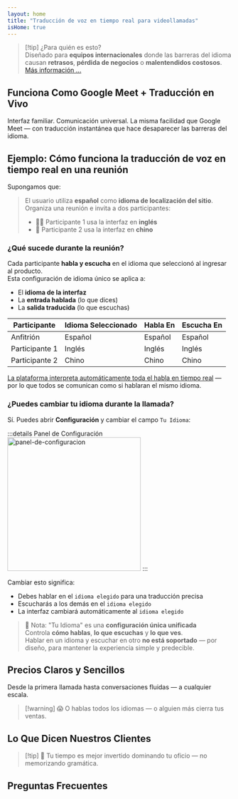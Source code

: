 ```yaml
---
layout: home
title: "Traducción de voz en tiempo real para videollamadas"
isHome: true
---
```


<HeroSection title="Reúnete en **Cualquier** Idioma" :typingSpeed="10" text="Traducción de voz en vivo en **videollamadas** — comunicación rápida, clara y sin fronteras.">
<NavButton buttonLabel="Cómo funciona" buttonClass="brand" to="/#HowItWorks" />
<NavButton buttonLabel="Asistente" buttonClass="alt" to="/chat" />
</HeroSection>

<span id="1"></span>
<FeatureBlock
    :card="{
      title: 'Traducción ≠ Comprensión. Esto es lo siguiente.',
      details: 'Sin importar el idioma, tu voz es escuchada — y comprendida — como si compartieran la misma lengua.',
      items: [
        '✧ De forma natural, en [tiempo real](./product/overview/how-it-works), y sin subtítulos ni retrasos.',
        '✧ Interpretación potenciada por IA que capta el tono, la intención y la terminología específica de la industria.',
      ],
      link: './product/overview/what-is-intermind',
      src: {
        light: '/media-kit/animals-cartoon-3-2.png',
        dark: '/1d.png',
      },
      inversion: false,
    }"
  />

<span id="2"></span>
<FeatureBlock
    :card="{
      title: 'La Mente Dentro de Tus Reuniones',
      details: 'InterMind convierte cada llamada multilingüe en conocimiento claro y consultable.',
      items: [
        '✧ **Pregunta lo que sea** — la IA encuentra respuestas **en todas tus reuniones**.',
        '✧ Extrae automáticamente tareas, responsables y fechas límite.',
        '✧ Resume los puntos clave en cualquier idioma — instantáneamente.',
      ],
      link: './product/overview/how-it-works#🧩-deep-memory-deep-understanding',
      src: {
        light: '/2l.png',
        dark: '/2d.png',
      },
      inversion: true,
    }"
  />

<span id="3"></span>
<FeatureBlock
    :card="{
      title: 'Diseñado para Reuniones Serias — No Solo para Charlar',
      details: 'InterMind es una [plataforma profesional de videollamadas](./product/overview/video-meeting-platform), no un complemento o plugin ligero.',
      items: [
        '✧ Resolución 1080p, supresión inteligente de ruido, programación, moderación, compartir pantalla, grabación, subtitulado, chat entre participantes e integración con calendario — todo incluido, **listo para usar**.',
      ],
      link: './product/overview/video-meeting-platform',
      src: {
        light: '/3l.mp4',
        dark: '/3d.mp4',
      },
      inversion: false,
    }"
  />

<span id="4"></span>
<FeatureBlock
    :card="{
      title: 'Privacidad Donde Importa',
      details: 'InterMind está diseñado para conversaciones que requieren confianza — donde la privacidad y el control son fundamentales.',
      items: ['✧ [Zonas de Privacidad](./product/overview/privacy-architecture) — UE, EE. UU., SE Asia', '✧ **Cero entrenamiento de datos**. Sin acceso de terceros.'],
      link: './product/overview/privacy-architecture',
      src: {
        light: '/4l.png',
        dark: '/4d.png',
      },
      inversion: true,
    }"
  />

> [!tip] ¿Para quién es esto?  
> Diseñado para **equipos internacionales** donde las barreras del idioma causan **retrasos**, **pérdida de negocios** o **malentendidos costosos**. [Más información ...](./product/overview/markets)

## Funciona Como Google Meet + Traducción en Vivo

Interfaz familiar. Comunicación universal. La misma facilidad que Google Meet — con traducción instantánea que hace desaparecer las barreras del idioma.

<span id="HowItWorks"></span>

<FeatureCards
    :features="[
      {
        title: 'Regístrate gratis',
        details: 'Elige tu idioma y [crea una cuenta](#Pricing).',
        icon: {
          light: '/signUp.png',
          dark: '/signUp.png',
        },
      },
      {
        title: 'Inicia una reunión',
        details: 'Crea al instante o programa con anticipación.',
        icon: {
          light: '/start.png',
          dark: '/start.png',
        },
      },
      {
        title: 'Únete a la reunión',
        details: 'Haz clic en el enlace, ingresa tu nombre, únete al instante.',
        icon: {
          light: '/join.png',
          dark: '/join.png',
        },
      },
      {
        title: 'Habla en tu idioma',
        details: 'Todos hablan y escuchan en su propio idioma.',
        icon: {
          light: '/meeting.png',
          dark: '/meeting.png',
        },
      },
    ]"
  />

<span id="Example"></span>

## Ejemplo: Cómo funciona la traducción de voz en tiempo real en una reunión

Supongamos que:

> El usuario utiliza **español** como **idioma de localización del sitio**. Organiza una reunión e invita a dos participantes:
>
> - 🧑‍💼 Participante 1 usa la interfaz en **inglés**
> - 👩 Participante 2 usa la interfaz en **chino**

### ¿Qué sucede durante la reunión?

Cada participante **habla y escucha** en el idioma que seleccionó al ingresar al producto.  
Esta configuración de idioma único se aplica a:

- El **idioma de la interfaz**
- La **entrada hablada** (lo que dices)
- La **salida traducida** (lo que escuchas)

| Participante  | Idioma Seleccionado | Habla En | Escucha En |
| ------------- | ------------------- | -------- | ---------- |
| Anfitrión     | Español            | Español  | Español    |
| Participante 1| Inglés             | Inglés   | Inglés     |
| Participante 2| Chino              | Chino    | Chino      |

[La plataforma interpreta automáticamente toda el habla en tiempo real](./product/overview/how-it-works) — por lo que todos se comunican como si hablaran el mismo idioma.

### ¿Puedes cambiar tu idioma durante la llamada?

Sí. Puedes abrir **Configuración** y cambiar el campo `Tu Idioma`:

:::details Panel de Configuración
<img src="/settings.png" alt="panel-de-configuracion" width="300px" />
:::

Cambiar esto significa:

- Debes hablar en el `idioma elegido` para una traducción precisa
- Escucharás a los demás en el `idioma elegido`
- La interfaz cambiará automáticamente al `idioma elegido`

> 📌 Nota: "Tu Idioma" es una **configuración única unificada**  
> Controla **cómo hablas**, **lo que escuchas** y **lo que ves**.  
> Hablar en un idioma y escuchar en otro **no está soportado** — por diseño, para mantener la experiencia simple y predecible.

## Precios Claros y Sencillos

Desde la primera llamada hasta conversaciones fluidas — a cualquier escala.

<span id="Pricing"></span>

<PricingPlans
    :plans="[
      {
        title: '**Básico** &nbsp 1 usuario',
        price: '**Gratis**',
        details: 'no requiere tarjeta de crédito',
        items: [
          '**25** reuniones',
          '**100** participantes en reuniones de video [💬](#3)',
          '**30** GB de almacenamiento compartido por usuario',
          'Búsqueda en todas tus reuniones [💬](#2)',
          'Interpretación simultánea [💬](#1)',
        ],
      },
      {
        title: '**Pro**  &nbsp 1-99 usuarios',
        price: '**$20** /mes/usuario, facturado anualmente',
        details: 'o $25 facturado mensualmente',
        items: [
          'Reuniones **ilimitadas**',
          '**150** participantes en reuniones de video [💬](#3)',
          '**2** TB de almacenamiento compartido por usuario',
          'Búsqueda en todas tus reuniones [💬](#2)',
          'Interpretación simultánea [💬](#1)',
        ],
      },
      {
        title: '**Empresarial** &nbsp 100+ usuarios',
        price: '**Precio personalizado**',
        details: 'Diseñado para la privacidad',
        items: [
          'Reuniones **ilimitadas**',
          '**500** participantes en reuniones de video [💬](#3)',
          '**5** TB de almacenamiento compartido por usuario',
          'Búsqueda en todas tus reuniones [💬](#2)',
          'Interpretación simultánea [💬](#1)',
          '**Zonas de Privacidad** [💬](#4)',
        ],
      },
    ]">
<AuthButton text="Prueba gratis" buttonClass="brand" eventName="try_it_attempt" />
<AuthButton text="Comprar ahora" buttonClass="alt" mode="checkout" eventName="buy_now_attempt" />
<ContactForm buttonText="Habla con nuestro equipo" buttonClass="alt" />
</PricingPlans>

> [!warning] 😱 O hablas todos los idiomas — o alguien más cierra tus ventas.

<span id="Testimonials"></span>

## Lo Que Dicen Nuestros Clientes

<AutoScrollTestimonials testimonialsUrl="/testimonials.json"/>

> [!tip] 🥇 Tu tiempo es mejor invertido dominando tu oficio — no memorizando gramática.

## Preguntas Frecuentes

<span id="FAQ"></span>

<AccordionGroup
    :items="[
      {
        q: '¿Qué idiomas admite InterMind para interpretación?',
        a: 'InterMind admite **interpretación en tiempo real** en los siguientes 19 idiomas:<br><br>- العربية (ar) – Árabe<br>- Čeština (cs) – Checo<br>- Deutsch (de) – Alemán<br>- English (en) – Inglés<br>- Español (es) – Español<br>- Français (fr) – Francés<br>- हिन्दी (hi) – Hindi<br>- Magyar (hu) – Húngaro<br>- Italiano (it) – Italiano<br>- 日本語 (ja) – Japonés<br>- 한국어 (ko) – Coreano<br>- Nederlands (nl) – Holandés<br>- Polski (pl) – Polaco<br>- Português (pt) – Portugués<br>- Русский (ru) – Ruso<br>- Türkçe (tr) – Turco<br>- 中文 (zh) – Chino<br><br>Continuamente expandimos esta lista — se agregan nuevos idiomas con cada versión principal.',
      },
      {
        q: '¿Qué es un usuario con licencia y qué es un participante?',
        a: 'Un *usuario con licencia* tiene una licencia gratuita o pagada y puede programar reuniones dentro de los límites de su plan. Los *participantes* son invitados — **no necesitan una cuenta o licencia** para unirse y pueden conectarse desde cualquier dispositivo **gratuitamente**.',
      },
      {
        q: '¿Cuántas personas pueden usar una licencia de InterMind?',
        a: 'Cada *usuario con licencia* puede organizar **reuniones ilimitadas**. Si varios miembros del equipo necesitan organizar reuniones simultáneamente, cada uno necesitará su propia licencia.',
      },
      {
        q: '¿Cuál es la duración máxima de una reunión?',
        a: 'Las reuniones pueden durar hasta **24 horas** en todos los planes.',
      },
      {
        q: '¿Hay un límite en el número de reuniones que puedo organizar?',
        a: 'El plan *Básico Gratuito* incluye **25 reuniones gratuitas**. Los planes *Pro* y *Business* ofrecen reuniones ilimitadas con más participantes y control.',
      },
      {
        q: '¿Cómo garantiza InterMind la privacidad y seguridad de los datos?',
        a: 'InterMind es **privado por diseño**. Todos los datos se procesan y almacenan dentro de su **Zona de Privacidad** seleccionada — _UE_, _EE.UU._, o _Asia_. Cumplimos con [**GDPR**](https://gdpr.eu), [**CCPA**](https://oag.ca.gov/privacy/ccpa), y UAE PDPL, y **nunca usamos su contenido** para entrenamiento o acceso de terceros. El control avanzado de [Zona de Privacidad](./product/overview/privacy-architecture) está disponible en el plan **Business**.',
      },
      {
        q: '¿Puedo probar InterMind antes de comprar un plan?',
        a: 'Absolutamente. El plan *Básico Gratuito* te da acceso completo a las funciones principales con **25 reuniones gratuitas** — incluyendo **interpretación simultánea** y **búsqueda de reuniones**. No se requiere tarjeta de crédito. Actualiza cuando quieras.',
      },
      {
        q: '¿Qué pasa si necesito ayuda o soporte?',
        a: 'El soporte está disponible a través de nuestro [centro de ayuda](./resources/help). Los usuarios de *Business* obtienen **soporte prioritario** con un contacto dedicado.',
      },
      {
        q: '¿Cómo administro mi suscripción (actualizar, degradar o cancelar)?',
        a: 'Puedes cambiar tu plan en cualquier momento a través de la **configuración de tu cuenta**. Los cambios surten efecto **inmediatamente**. Para cancelaciones, los *planes mensuales* se cancelan al final del ciclo de facturación. Los *planes anuales* se pueden cancelar con un **reembolso prorrateado**.',
      },
      {
        q: '¿Puedo usar InterMind para webinars o eventos grandes?',
        a: 'Sí. Los planes *Pro* y *Business* son ideales para **reuniones grandes y webinars** — con soporte para hasta **500 participantes** en *Business*.',
      },
    ]"/>

<HomeFooter
    :columns="[
      {
        title: 'PRODUCTO',
        links: [
          { text: 'Overview', link: './product/overview/what-is-intermind' },
          { text: 'Getting Started', link: './product/guide/getting-started' },
          { text: 'Testimonials', link: '#testimonials' },
          { text: 'Pricing', link: '#Pricing' },
        ],
      },
      {
        title: 'SOPORTE',
        links: [
          { text: 'Get Support', link: './resources/help' },
          { text: 'FAQ', link: '#FAQ' },
          { text: 'Privacy Policy', link: './resources/company/Privacy-Policy' },
          { text: 'AI Legal Guide', link: './resources/company/Legal-Regulations-for-AI-Services' },
          { text: 'Service Status', link: 'https://status.mind.com/' },
        ],
      },
      {
        title: 'RECURSOS',
        links: [
          { text: 'Blog', link: './blog' },
          { text: 'Brand Assets', link: './resources/media-kit' },
          { text: 'AI API / LLM Docs', link: 'https://mind.com/llms-full.txt' },
        ],
      },
      {
        title: 'EMPRESA',
        links: [
          { text: 'About', link: './resources/company/about' },
          { text: 'Team', link: './resources/company/team' },
          { text: 'Contacts', link: './resources/company/contacts' },
        ],
      },
    ]"/>